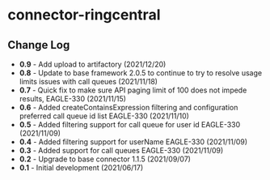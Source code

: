 # connector-ringcentral

## Change Log

+ **0.9** - Add upload to artifactory (2021/12/20)
+ **0.8** - Update to base framework 2.0.5 to continue to try to resolve usage limits issues with call queues (2021/11/18)
+ **0.7** - Quick fix to make sure API paging limit of 100 does not impede results, EAGLE-330 (2021/11/15)
+ **0.6** - Added createContainsExpression filtering and configuration preferred call queue id list EAGLE-330 (2021/11/10)
+ **0.5** - Added filtering support for call queue for user id EAGLE-330 (2021/11/09)
+ **0.4** - Added filtering support for userName EAGLE-330 (2021/11/09)
+ **0.3** - Added support for call queues EAGLE-330 (2021/11/09)
+ **0.2** - Upgrade to base connector 1.1.5 (2021/09/07)
+ **0.1** - Initial development (2021/06/17)
